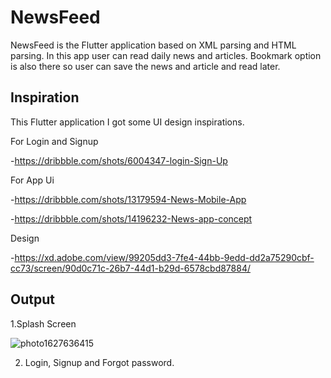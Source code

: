 # NewsFeed

NewsFeed is the Flutter application based on XML parsing and HTML parsing. In this app user can read daily news and articles. Bookmark option is also there so user can save the news and article and read later.

## Inspiration

This Flutter application I got some UI design inspirations.

For Login and Signup

-https://dribbble.com/shots/6004347-login-Sign-Up

For App Ui

-https://dribbble.com/shots/13179594-News-Mobile-App

-https://dribbble.com/shots/14196232-News-app-concept

Design

-https://xd.adobe.com/view/99205dd3-7fe4-44bb-9edd-dd2a75290cbf-cc73/screen/90d0c71c-26b7-44d1-b29d-6578cbd87884/

## Output

1.Splash Screen

![photo1627636415](https://user-images.githubusercontent.com/78161065/127631002-aca30234-9ea0-4903-910e-64cc05712cf0.jpeg)

2. Login, Signup and Forgot password.

